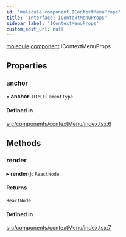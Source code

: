 ```yaml
---
id: 'molecule.component.IContextMenuProps'
title: 'Interface: IContextMenuProps'
sidebar_label: 'IContextMenuProps'
custom_edit_url: null
---
```


[molecule](../namespaces/molecule).[component](../namespaces/molecule.component).IContextMenuProps

## Properties

### anchor

• **anchor**: `HTMLElementType`

#### Defined in

[src/components/contextMenu/index.tsx:6](https://github.com/DTStack/molecule/blob/46c80551/src/components/contextMenu/index.tsx#L6)

## Methods

### render

▸ **render**(): `ReactNode`

#### Returns

`ReactNode`

#### Defined in

[src/components/contextMenu/index.tsx:7](https://github.com/DTStack/molecule/blob/46c80551/src/components/contextMenu/index.tsx#L7)

